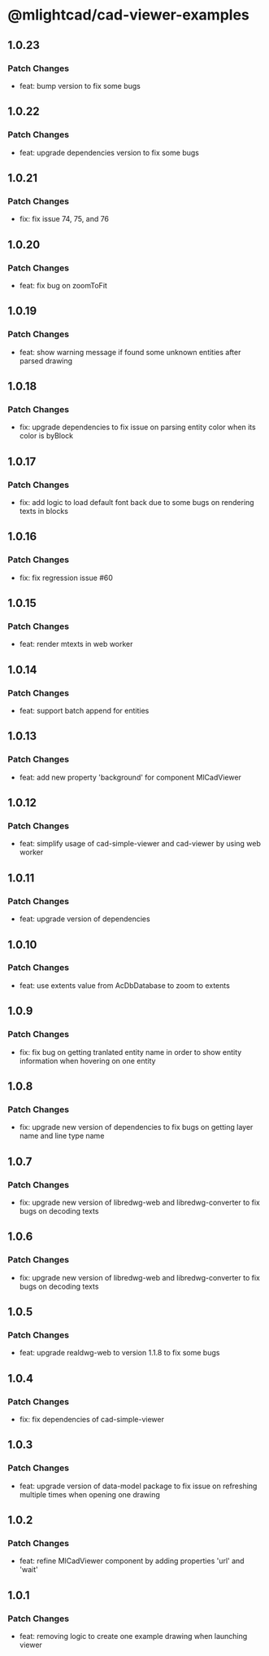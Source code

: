 # @mlightcad/cad-viewer-examples

## 1.0.23

### Patch Changes

- feat: bump version to fix some bugs

## 1.0.22

### Patch Changes

- feat: upgrade dependencies version to fix some bugs

## 1.0.21

### Patch Changes

- fix: fix issue 74, 75, and 76

## 1.0.20

### Patch Changes

- feat: fix bug on zoomToFit

## 1.0.19

### Patch Changes

- feat: show warning message if found some unknown entities after parsed drawing

## 1.0.18

### Patch Changes

- fix: upgrade dependencies to fix issue on parsing entity color when its color is byBlock

## 1.0.17

### Patch Changes

- fix: add logic to load default font back due to some bugs on rendering texts in blocks

## 1.0.16

### Patch Changes

- fix: fix regression issue #60

## 1.0.15

### Patch Changes

- feat: render mtexts in web worker

## 1.0.14

### Patch Changes

- feat: support batch append for entities

## 1.0.13

### Patch Changes

- feat: add new property 'background' for component MlCadViewer

## 1.0.12

### Patch Changes

- feat: simplify usage of cad-simple-viewer and cad-viewer by using web worker

## 1.0.11

### Patch Changes

- feat: upgrade version of dependencies

## 1.0.10

### Patch Changes

- feat: use extents value from AcDbDatabase to zoom to extents

## 1.0.9

### Patch Changes

- fix: fix bug on getting tranlated entity name in order to show entity information when hovering on one entity

## 1.0.8

### Patch Changes

- fix: upgrade new version of dependencies to fix bugs on getting layer name and line type name

## 1.0.7

### Patch Changes

- fix: upgrade new version of libredwg-web and libredwg-converter to fix bugs on decoding texts

## 1.0.6

### Patch Changes

- fix: upgrade new version of libredwg-web and libredwg-converter to fix bugs on decoding texts

## 1.0.5

### Patch Changes

- feat: upgrade realdwg-web to version 1.1.8 to fix some bugs

## 1.0.4

### Patch Changes

- fix: fix dependencies of cad-simple-viewer

## 1.0.3

### Patch Changes

- feat: upgrade version of data-model package to fix issue on refreshing multiple times when opening one drawing

## 1.0.2

### Patch Changes

- feat: refine MlCadViewer component by adding properties 'url' and 'wait'

## 1.0.1

### Patch Changes

- feat: removing logic to create one example drawing when launching viewer
